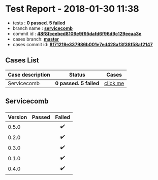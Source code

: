 # Test Report - 2018-01-30 11:38

- tests  : **0 passed**. **5 failed**
- branch name : **[servicecomb](https://github.com/apache/incubator-skywalking/tree/servicecomb)**
- commit id : **[48f8fceebed8109e9f95dafd6f96d9c129eeaa3e](https://github.com/apache/incubator-skywalking/commit/48f8fceebed8109e9f95dafd6f96d9c129eeaa3e)**
- cases branch: **[master](https://github.com/SkywalkingTest/skywalking-autotest-scenarios/tree/master)**
- cases commit id: **[8f71219e337986b001e7ed428af3f38f58af2147](https://github.com/SkywalkingTest/skywalking-autotest-scenarios/commit/8f71219e337986b001e7ed428af3f38f58af2147)**

## Cases List

| Case description | Status | Cases|
|:-----|:-----:|:-----:|
|Servicecomb| **0 passed. 5 failed**| [click me](#servicecomb) |

## Servicecomb

### 
|  Version     | Passed | Failed|
|:------------- |:-------:|:-----:|
| 0.5.0  | |:heavy_check_mark:|
| 0.2.0  | |:heavy_check_mark:|
| 0.3.0  | |:heavy_check_mark:|
| 0.1.0  | |:heavy_check_mark:|
| 0.4.0  | |:heavy_check_mark:|

